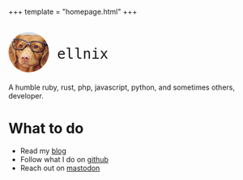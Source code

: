 +++
template = "homepage.html"
+++

<style>
.header {
    display: flex;
    align-items: center;
    gap: 1rem;
    font-family: monospace;
    font-size: 2em;
    margin-top: 2rem;
}

.image img {
    height: 5rem;
    width: 5rem;
    border-radius: 100%;
}
</style>

<div class="header">
    <div class="image">
        <img src="images/ellnix.jpg" alt="Profile picture depicting a brown dog with black eyeglasses" />
    </div>
    <div class="name">
        ellnix
    </div>
</div>

A humble ruby, rust, php, javascript, python, and sometimes others, developer.

# What to do

- Read my [blog](/blog)
- Follow what I do on [github](https://github.com/ellnix)
- Reach out on [mastodon](https://fosstodon.org/@ellnix)

